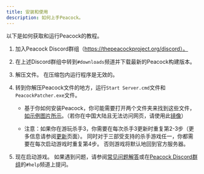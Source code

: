 ```yaml
---
title: 安装和使用
description: 如何上手Peacock。
---
```


以下是如何获取和运行Peacock的教程。

1. 加入Peacock Discord群组（https://thepeacockproject.org/discord）。

2. 在上述Discord群组中转到`#downloads`频道并下载最新的Peacock构建版本。

3. 解压文件。 在压缩包内运行程序是无效的。

4. 转到你解压Peacock文件的地方，运行`Start Server.cmd`文件和`PeacockPatcher.exe`文件。

    - 基于你如何安装Peacock，你可能需要打开两个文件夹来找到这些文件，[如示例图片所示](https://media.discordapp.net/attachments/833505136290299935/991068578579107870/unknown.png)。（若你在中国大陆且无法访问网页，请使用此[镜像](https://i.postimg.cc/3JQLgxcB/findfile.png)）

    - 注意：如果你在游玩杀手3，你需要在每次杀手3更新时重复第2-3步（更多信息请参阅[更新](https://thepeacockproject.org/wiki/intel/updating)页面）。 同时对于三部受支持的杀手游戏任一，你都需要在每次启动游戏时重复第4步。 否则游戏将默认地回到官方服务器。

5. 现在启动游戏。 如果遇到问题，请参阅[常见问题解答](https://thepeacockproject.org/wiki/intel/faq)或在[Peacock Discord群组](https://thepeacockproject.org/discord)的`#help`频道上提问。
